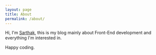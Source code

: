 ```yaml
---
layout: page
title: About
permalink: /about/
---
```


Hi, I'm [Sarthak](https://www.linkedin.com/in/sarthaksri98/), this is my blog mainly about Front-End development and everything I'm interested in.

Happy coding.
